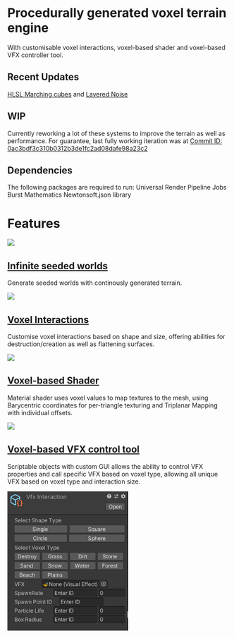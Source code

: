 # Procedurally generated voxel terrain engine
With customisable voxel interactions, voxel-based shader and voxel-based VFX controller tool.

## Recent Updates
[HLSL Marching cubes](https://github.com/Banananaman91/UnityVoxel/blob/main/Assets/Scripts/VoxelTerrain/MMesh/MarchingCubes.compute) and [Layered Noise](https://github.com/Banananaman91/UnityVoxel/blob/main/Assets/Scripts/VoxelTerrain/MMesh/NoiseGenerator.compute)

## WIP
Currently reworking a lot of these systems to improve the terrain as well as performance.
For guarantee, last fully working iteration was at
[Commit ID: 0ac3bdf3c310b0312b3de1fc2ad08dafe98a23c2](https://github.com/Banananaman91/UnityVoxel/tree/0ac3bdf3c310b0312b3de1fc2ad08dafe98a23c2)

## Dependencies
The following packages are required to run:
Universal Render Pipeline
Jobs
Burst
Mathematics
Newtonsoft.json library

# Features

![](VoxelWorld.gif)

## [Infinite seeded worlds](https://github.com/Banananaman91/UnityVoxel/blob/main/Assets/Scripts/VoxelTerrain/Engine/VoxelEngine.cs)
Generate seeded worlds with continously generated terrain.

![](VoxelGenerating.gif)

## [Voxel Interactions](https://github.com/Banananaman91/UnityVoxel/blob/main/Assets/Scripts/VoxelTerrain/Mouse/VoxelInteraction.cs)
Customise voxel interactions based on shape and size, offering abilities for destruction/creation as well as flattening surfaces.

![](VoxelInteraction.gif)

## [Voxel-based Shader](https://github.com/Banananaman91/UnityVoxel/wiki/Voxel-Based-shader)
Material shader uses voxel values to map textures to the mesh, using Barycentric coordinates for per-triangle texturing and Triplanar Mapping with individual offsets.

![](VoxelShader.gif)

## [Voxel-based VFX control tool](https://github.com/Banananaman91/UnityVoxel/blob/main/Assets/Editor/VfxInteractGui.cs)
Scriptable objects with custom GUI allows the ability to control VFX properties and call specific VFX based on voxel type, allowing all unique VFX based on voxel type and interaction size.

![](https://raw.githubusercontent.com/Banananaman91/UnityVoxel/main/VFXInteraction.PNG)
